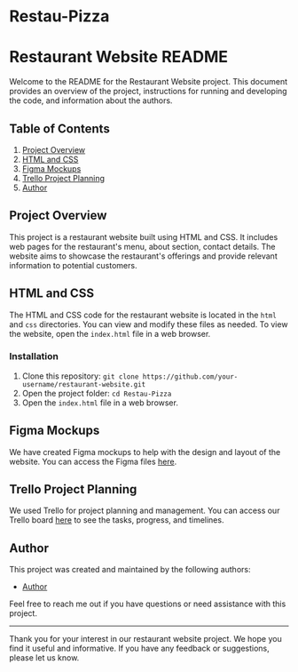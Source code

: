 # Restau-Pizza

# Restaurant Website README

Welcome to the README for the Restaurant Website project. This document provides an overview of the project, instructions for running and developing the code, and information about the authors.

## Table of Contents

1. [Project Overview](#project-overview)
2. [HTML and CSS](#html-and-css)
3. [Figma Mockups](#figma-mockups)
4. [Trello Project Planning](#trello-project-planning)
5. [Author](#author)

## Project Overview

This project is a restaurant website built using HTML and CSS. It includes web pages for the restaurant's menu, about section, contact details. The website aims to showcase the restaurant's offerings and provide relevant information to potential customers.

## HTML and CSS

The HTML and CSS code for the restaurant website is located in the `html` and `css` directories. You can view and modify these files as needed. To view the website, open the `index.html` file in a web browser.

### Installation

1. Clone this repository: `git clone https://github.com/your-username/restaurant-website.git`
2. Open the project folder: `cd Restau-Pizza`
3. Open the `index.html` file in a web browser.

## Figma Mockups

We have created Figma mockups to help with the design and layout of the website. You can access the Figma files [here](https://www.figma.com/file/ERz1QRfCwU6CuusLg71H4O/Pizza-Restaurant-Web-Design?type=design&node-id=3%3A7&mode=design&t=ZaX0MBZVkI7AJGuW-1).

## Trello Project Planning

We used Trello for project planning and management. You can access our Trello board [here](https://trello.com/invite/b/T7UgeSUs/ATTIf7f2b7774e0567eec904b8e4355663feF40B878F/site-restau-de-pizza) to see the tasks, progress, and timelines.

## Author

This project was created and maintained by the following authors:

- [Author](https://github.com/Douaesb)


Feel free to reach me out if you have questions or need assistance with this project.

---

Thank you for your interest in our restaurant website project. We hope you find it useful and informative. If you have any feedback or suggestions, please let us know.

